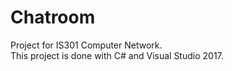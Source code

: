 # Chatroom
Project for IS301 Computer Network.  
This project is done with C# and Visual Studio 2017.
